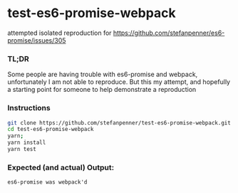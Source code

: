 # test-es6-promise-webpack

attempted isolated reproduction for https://github.com/stefanpenner/es6-promise/issues/305

### TL;DR

Some people are having trouble with es6-promise and webpack, unfortunately I am
not able to reproduce. But this my attempt, and hopefully a starting point for
someone to help demonstrate a reproduction


### Instructions

```sh
git clone https://github.com/stefanpenner/test-es6-promise-webpack.git
cd test-es6-promise-webpack
yarn;
yarn install
yarn test
```

### Expected (and actual) Output:

```
es6-promise was webpack'd
```
